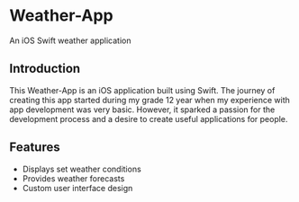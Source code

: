# Weather-App
An iOS Swift weather application

## Introduction

This Weather-App is an iOS application built using Swift. The journey of creating this app started during my grade 12 year when my experience with app development was very basic. However, it sparked a passion for the development process and a desire to create useful applications for people.

## Features

- Displays set weather conditions
- Provides weather forecasts
- Custom user interface design
